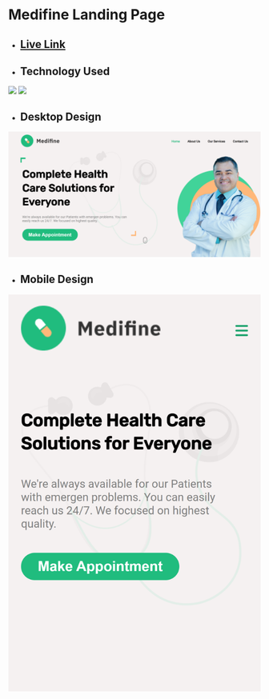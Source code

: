 # Medifine Landing Page

- ## [Live Link](https://medifine-landing-page.netlify.app/)

- ## Technology Used
![](https://img.shields.io/badge/HTML5-E34F26?style=for-the-badge&logo=html5&logoColor=white) ![](https://img.shields.io/badge/CSS3-1572B6?style=for-the-badge&logo=css3&logoColor=white)

- ## Desktop Design
![Desktop View](./images/Desktop%20Design.png)

- ## Mobile Design
![Mobile View](./images/Mobile%20Design.png)
